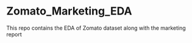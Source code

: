 # Zomato_Marketing_EDA
This repo contains the EDA of Zomato dataset along with the marketing report
